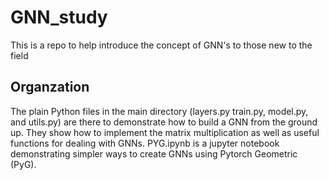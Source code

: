 # GNN_study
This is a repo to help introduce the concept of GNN's to those new to the field
## Organzation
The plain Python files in the main directory (layers.py train.py, model.py, and utils.py) are there to demonstrate how to build a GNN from the ground up. They show how to implement the matrix multiplication as well as useful functions for dealing with GNNs. PYG.ipynb is a jupyter notebook demonstrating simpler ways to create GNNs using Pytorch Geometric (PyG).
